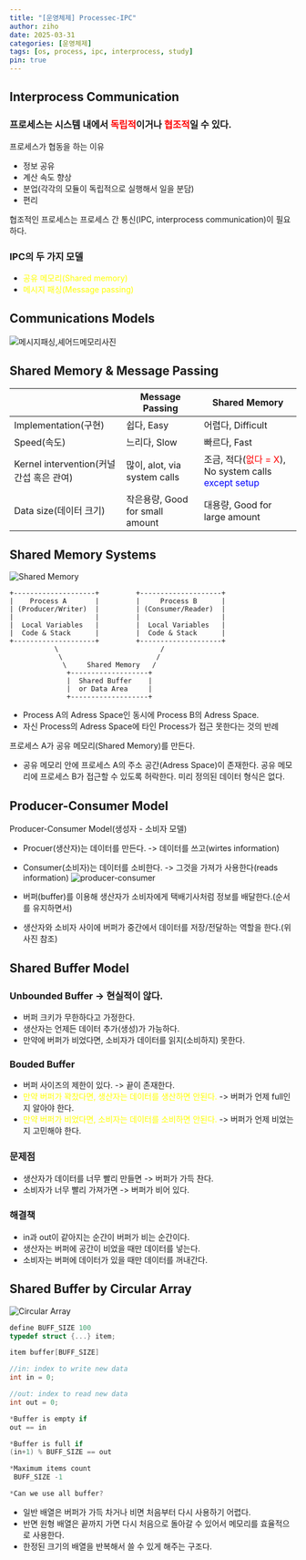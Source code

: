 ```yaml
---
title: "[운영체제] Processec-IPC"
author: ziho
date: 2025-03-31
categories: [운영체제]
tags: [os, process, ipc, interprocess, study]
pin: true
---
```

## Interprocess Communication
### 프로세스는 시스템 내에서 <span style="color:red">독립적</span>이거나 <span style="color:red">협조적</span>일 수 있다.
프로세스가 협동을 하는 이유
- 정보 공유
- 계산 속도 향상
- 분업(각각의 모듈이 독립적으로 실행해서 일을 분담)
- 편리

협조적인 프로세스는 프로세스 간 통신(IPC, interprocess communication)이 필요하다.

### IPC의 두 가지 모델
- <span style="color:yellow">공유 메모리(Shared memory)</span>
- <span style="color:yellow">메시지 패싱(Message passing)</span>
## Communications Models
![메시지패싱,셰어드메모리사진](/assets/img/SmMp.png)
## Shared Memory & Message Passing

||Message Passing|Shared Memory|
|------|---|---|
|Implementation(구현)|쉽다, Easy|어렵다, Difficult|
|Speed(속도)|느리다, Slow|빠르다, Fast|
|Kernel intervention(커널 간섭 혹은 관여)|많이, alot, via system calls|조금, 적다(<span style="color:red">없다 = X</span>), No system calls <span style="color:blue">except setup</span>|
|Data size(데이터 크기)|작은용량, Good for small amount|대용량, Good for large amount|

## Shared Memory Systems
![Shared Memory](/assets/img/shared_memory.png)

```
+--------------------+         +--------------------+
|    Process A       |         |     Process B      |
| (Producer/Writer)  |         | (Consumer/Reader)  |
|                    |         |                    |
|  Local Variables   |         |  Local Variables   |
|  Code & Stack      |         |  Code & Stack      |
+--------------------+         +--------------------+
           \                         /
            \                       /
             \     Shared Memory   /
              +-------------------+
              |  Shared Buffer    |
              |  or Data Area     |
              +-------------------+
```

* Process A의 Adress Space인 동시에 Process B의 Adress Space.
* 자신 Process의 Adress Space에 타인 Process가 접근 못한다는 것의 반례

프로세스 A가 공유 메모리(Shared Memory)를 만든다.
- 공유 메모리 안에 프로세스 A의 주소 공간(Adress Space)이 존재한다.
공유 메모리에 프로세스 B가 접근할 수 있도록 허락한다.
미리 정의된 데이터 형식은 없다.
## Producer-Consumer Model
Producer-Consumer Model(생성자 - 소비자 모델)
- Procuer(생산자)는 데이터를 만든다. -> 데이터를 쓰고(wirtes information)
- Consumer(소비자)는 데이터를 소비한다. -> 그것을 가져가 사용한다(reads information)
![producer-consumer](/assets/img/producer_consumer_model.png)

- 버퍼(buffer)를 이용해 생산자가 소비자에게 택배기사처럼 정보를 배달한다.(순서를 유지하면서)
- 생산자와 소비자 사이에 버퍼가 중간에서 데이터를 저장/전달하는 역할을 한다.(위 사진 참조)
## Shared Buffer Model
### Unbounded Buffer -> 현실적이 않다.
- 버퍼 크키가 무한하다고 가정한다.
- 생산자는 언제든 데이터 추가(생성)가 가능하다.
- 만약에 버퍼가 비었다면, 소비자가 데이터를 읽지(소비하지) 못한다.
### Bouded Buffer
- 버퍼 사이즈의 제한이 있다. -> 끝이 존재한다.
- <span style="color:yellow">만약 버퍼가 꽉찼다면, 생산자는 데이터를 생산하면 안된다.</span>
-> 버퍼가 언제 full인지 알아야 한다.
- <span style="color:yellow">만약 버퍼가 비었다면, 소비자는 데이터를 소비하면 안된다.</span>
-> 버퍼가 언제 비었는지 고민해야 한다.
### 문제점
- 생산자가 데이터를 너무 빨리 만들면 -> 버퍼가 가득 찬다.
- 소비자가 너무 빨리 가져가면 -> 버퍼가 비어 있다.
### 해결책
- in과 out이 같아지는 순간이 버퍼가 비는 순간이다.
- 생산자는 버퍼에 공간이 비었을 때만 데이터를 넣는다.
- 소비자는 버퍼에 데이터가 있을 때만 데이터를 꺼내간다.
## Shared Buffer by Circular Array
![Circular Array](/assets/img/circular_array.png)

```c
define BUFF_SIZE 100
typedef struct {...} item;

item buffer[BUFF_SIZE]

//in: index to write new data 
int in = 0;

//out: index to read new data
int out = 0;

*Buffer is empty if
out == in

*Buffer is full if
(in+1) % BUFF_SIZE == out

*Maximum items count
 BUFF_SIZE -1

*Can we use all buffer?
```
- 일반 배열은 버퍼가 가득 차거나 비면 처음부터 다시 사용하기 어렵다.
- 반면 원형 배열은 끝까지 가면 다시 처음으로 돌아갈 수 있어서 메모리를 효율적으로 사용한다.
- 한정된 크기의 배열을 반복해서 쓸 수 있게 해주는 구조다.
